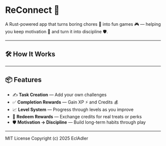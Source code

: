 # ReConnect 🎯

A Rust-powered app that turns boring chores 🧹 into fun games 🎮 — helping you keep motivation 💪 and turn it into discipline 🛡️.

---

## 🛠 How It Works

---

## 📦 Features
- ✍️ **Task Creation** — Add your own challenges  
- ✅ **Completion Rewards** — Gain XP ⚡ and Credits 💰  
- 📈 **Level System** — Progress through levels as you improve  
- 🍫 **Redeem Rewards** — Exchange credits for real treats or perks  
- 🛡 **Motivation → Discipline** — Build long-term habits through play

---

MIT License
Copyright (c) 2025 EclAdler
